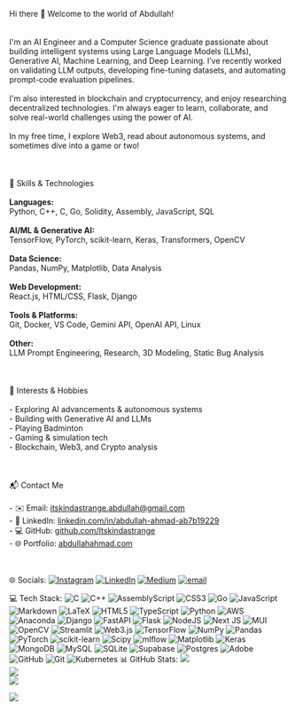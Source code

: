 
Hi there 👋 Welcome to the world of Abdullah!<br><br>  <br>I'm an AI Engineer and a Computer Science graduate passionate about building intelligent systems using Large Language Models (LLMs), Generative AI, Machine Learning, and Deep Learning. I’ve recently worked on validating LLM outputs, developing fine-tuning datasets, and automating prompt-code evaluation pipelines.  <br><br>I'm also interested in blockchain and cryptocurrency, and enjoy researching decentralized technologies. I'm always eager to learn, collaborate, and solve real-world challenges using the power of AI.<br><br>In my free time, I explore Web3, read about autonomous systems, and sometimes dive into a game or two!<br><br><br><br> 🚀 Skills & Technologies<br><br>**Languages:**  <br>Python, C++, C, Go, Solidity, Assembly, JavaScript, SQL<br><br>**AI/ML & Generative AI:**  <br>TensorFlow, PyTorch, scikit-learn, Keras, Transformers, OpenCV<br><br>**Data Science:**  <br>Pandas, NumPy, Matplotlib, Data Analysis<br><br>**Web Development:**  <br>React.js, HTML/CSS, Flask, Django<br><br>**Tools & Platforms:**  <br>Git, Docker, VS Code, Gemini API, OpenAI API, Linux<br><br>**Other:**  <br>LLM Prompt Engineering, Research, 3D Modeling, Static Bug Analysis<br><br><br><br> 🎯 Interests & Hobbies<br><br>- Exploring AI advancements & autonomous systems  <br>- Building with Generative AI and LLMs  <br>- Playing Badminton  <br>- Gaming & simulation tech  <br>- Blockchain, Web3, and Crypto analysis  <br><br><br><br> 📬 Contact Me<br><br>- ✉️ Email: itskindastrange.abdullah@gmail.com  <br>- 💼 LinkedIn: [linkedin.com/in/abdullah-ahmad-ab7b19229](https://www.linkedin.com/in/abdullah-ahmad-ab7b19229/)  <br>- 💻 GitHub: [github.com/Itskindastrange](https://github.com/Itskindastrange)  <br>- 🌐 Portfolio: [abdullahahmad.com](https://abdullahahmad.vercel.app/)<br><br><br>


🌐 Socials:
[![Instagram](https://img.shields.io/badge/Instagram-%23E4405F.svg?logo=Instagram&logoColor=white)](https://instagram.com/theaahmd) [![LinkedIn](https://img.shields.io/badge/LinkedIn-%230077B5.svg?logo=linkedin&logoColor=white)](https://linkedin.com/in/abdullahahmd) [![Medium](https://img.shields.io/badge/Medium-12100E?logo=medium&logoColor=white)](https://medium.com/@itskindastrange) [![email](https://img.shields.io/badge/Email-D14836?logo=gmail&logoColor=white)](mailto:abdullahahmaddd789@gmail.com) 

 💻 Tech Stack:
![C](https://img.shields.io/badge/c-%2300599C.svg?style=for-the-badge&logo=c&logoColor=white) ![C++](https://img.shields.io/badge/c++-%2300599C.svg?style=for-the-badge&logo=c%2B%2B&logoColor=white) ![AssemblyScript](https://img.shields.io/badge/assembly%20script-%23000000.svg?style=for-the-badge&logo=assemblyscript&logoColor=white) ![CSS3](https://img.shields.io/badge/css3-%231572B6.svg?style=for-the-badge&logo=css3&logoColor=white) ![Go](https://img.shields.io/badge/go-%2300ADD8.svg?style=for-the-badge&logo=go&logoColor=white) ![JavaScript](https://img.shields.io/badge/javascript-%23323330.svg?style=for-the-badge&logo=javascript&logoColor=%23F7DF1E) ![Markdown](https://img.shields.io/badge/markdown-%23000000.svg?style=for-the-badge&logo=markdown&logoColor=white) ![LaTeX](https://img.shields.io/badge/latex-%23008080.svg?style=for-the-badge&logo=latex&logoColor=white) ![HTML5](https://img.shields.io/badge/html5-%23E34F26.svg?style=for-the-badge&logo=html5&logoColor=white) ![TypeScript](https://img.shields.io/badge/typescript-%23007ACC.svg?style=for-the-badge&logo=typescript&logoColor=white) ![Python](https://img.shields.io/badge/python-3670A0?style=for-the-badge&logo=python&logoColor=ffdd54) ![AWS](https://img.shields.io/badge/AWS-%23FF9900.svg?style=for-the-badge&logo=amazon-aws&logoColor=white) ![Anaconda](https://img.shields.io/badge/Anaconda-%2344A833.svg?style=for-the-badge&logo=anaconda&logoColor=white) ![Django](https://img.shields.io/badge/django-%23092E20.svg?style=for-the-badge&logo=django&logoColor=white) ![FastAPI](https://img.shields.io/badge/FastAPI-005571?style=for-the-badge&logo=fastapi) ![Flask](https://img.shields.io/badge/flask-%23000.svg?style=for-the-badge&logo=flask&logoColor=white) ![NodeJS](https://img.shields.io/badge/node.js-6DA55F?style=for-the-badge&logo=node.js&logoColor=white) ![Next JS](https://img.shields.io/badge/Next-black?style=for-the-badge&logo=next.js&logoColor=white) ![MUI](https://img.shields.io/badge/MUI-%230081CB.svg?style=for-the-badge&logo=mui&logoColor=white) ![OpenCV](https://img.shields.io/badge/opencv-%23white.svg?style=for-the-badge&logo=opencv&logoColor=white) ![Streamlit](https://img.shields.io/badge/Streamlit-%23FE4B4B.svg?style=for-the-badge&logo=streamlit&logoColor=white) ![Web3.js](https://img.shields.io/badge/web3.js-F16822?style=for-the-badge&logo=web3.js&logoColor=white) ![TensorFlow](https://img.shields.io/badge/TensorFlow-%23FF6F00.svg?style=for-the-badge&logo=TensorFlow&logoColor=white) ![NumPy](https://img.shields.io/badge/numpy-%23013243.svg?style=for-the-badge&logo=numpy&logoColor=white) ![Pandas](https://img.shields.io/badge/pandas-%23150458.svg?style=for-the-badge&logo=pandas&logoColor=white) ![PyTorch](https://img.shields.io/badge/PyTorch-%23EE4C2C.svg?style=for-the-badge&logo=PyTorch&logoColor=white) ![scikit-learn](https://img.shields.io/badge/scikit--learn-%23F7931E.svg?style=for-the-badge&logo=scikit-learn&logoColor=white) ![Scipy](https://img.shields.io/badge/SciPy-%230C55A5.svg?style=for-the-badge&logo=scipy&logoColor=%white) ![mlflow](https://img.shields.io/badge/mlflow-%23d9ead3.svg?style=for-the-badge&logo=numpy&logoColor=blue) ![Matplotlib](https://img.shields.io/badge/Matplotlib-%23ffffff.svg?style=for-the-badge&logo=Matplotlib&logoColor=black) ![Keras](https://img.shields.io/badge/Keras-%23D00000.svg?style=for-the-badge&logo=Keras&logoColor=white) ![MongoDB](https://img.shields.io/badge/MongoDB-%234ea94b.svg?style=for-the-badge&logo=mongodb&logoColor=white) ![MySQL](https://img.shields.io/badge/mysql-4479A1.svg?style=for-the-badge&logo=mysql&logoColor=white) ![SQLite](https://img.shields.io/badge/sqlite-%2307405e.svg?style=for-the-badge&logo=sqlite&logoColor=white) ![Supabase](https://img.shields.io/badge/Supabase-3ECF8E?style=for-the-badge&logo=supabase&logoColor=white) ![Postgres](https://img.shields.io/badge/postgres-%23316192.svg?style=for-the-badge&logo=postgresql&logoColor=white) ![Adobe](https://img.shields.io/badge/adobe-%23FF0000.svg?style=for-the-badge&logo=adobe&logoColor=white) ![GitHub](https://img.shields.io/badge/github-%23121011.svg?style=for-the-badge&logo=github&logoColor=white) ![Git](https://img.shields.io/badge/git-%23F05033.svg?style=for-the-badge&logo=git&logoColor=white) ![Kubernetes](https://img.shields.io/badge/kubernetes-%23326ce5.svg?style=for-the-badge&logo=kubernetes&logoColor=white)
 📊 GitHub Stats:
![](https://github-readme-stats.vercel.app/api?username=itskindastrange&theme=dark&hide_border=false&include_all_commits=true&count_private=true)<br/>
![](https://nirzak-streak-stats.vercel.app/?user=itskindastrange&theme=dark&hide_border=false)<br/>
![](https://github-readme-stats.vercel.app/api/top-langs/?username=itskindastrange&theme=dark&hide_border=false&include_all_commits=true&count_private=true&layout=compact)




[![](https://visitcount.itsvg.in/api?id=itskindastrange&icon=3&color=0)](https://visitcount.itsvg.in)



